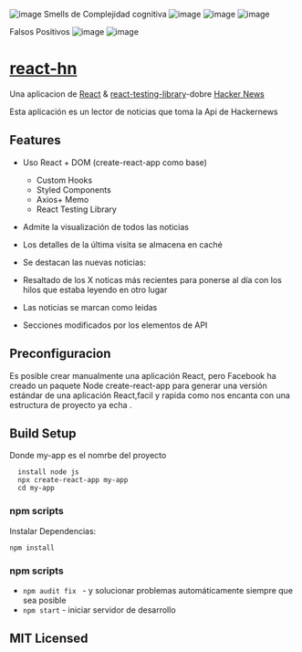 
![image](https://user-images.githubusercontent.com/11935062/146062732-3d2aad7a-f2d6-44e5-8d4e-cfb55c024119.png)
Smells de Complejidad cognitiva
![image](https://user-images.githubusercontent.com/11935062/146062896-52d04eeb-c3a7-4621-b64d-9af18748e199.png)
![image](https://user-images.githubusercontent.com/11935062/146062846-3d360c8b-69f2-40f8-bc5c-eb15be29ef33.png)
![image](https://user-images.githubusercontent.com/11935062/146063026-fab6ccd5-a32e-45c1-85e8-1d853ff00b6d.png)

Falsos Positivos 
![image](https://user-images.githubusercontent.com/11935062/146062985-d4f841a9-63e3-4c1a-9ff2-7f0a7fffbe0b.png)
![image](https://user-images.githubusercontent.com/11935062/146063089-fa8409de-c176-4fdc-8dcc-32c001e28943.png)


# [react-hn](https://insin.github.io/react-hn)

Una aplicacion de  [React](http://facebook.github.io/react) &
[react-testing-library](https://github.com/testing-library/react-testing-library)-dobre
[Hacker News](https://news.ycombinator.com)



 Esta aplicación es un lector de noticias que toma la Api de Hackernews

## Features

* Uso React + DOM (create-react-app como base)
  * Custom Hooks
  * Styled Components
  * Axios+ Memo
  * React Testing Library

* Admite la visualización de todos las noticias



* Los detalles de la última visita se almacena en caché
* Se destacan las nuevas noticias:


* Resaltado  de los X noticas más recientes para ponerse al día con los hilos que estaba leyendo en otro lugar

* Las noticias se marcan como leidas
* Secciones  modificados por los elementos de API  




## Preconfiguracion

Es posible crear manualmente una aplicación React, pero Facebook ha creado un paquete Node create-react-app para generar una versión estándar de una aplicación React,facil y rapida como nos encanta  con una estructura de proyecto ya echa .


## Build Setup
Donde my-app es el nomrbe del proyecto
```
  install node js
  npx create-react-app my-app
  cd my-app

```
### npm scripts

Instalar Dependencias:



```
npm install
```

### npm scripts


* `npm audit fix ` - y solucionar problemas automáticamente siempre que sea posible
* `npm start` - iniciar servidor de desarrollo



## MIT Licensed
